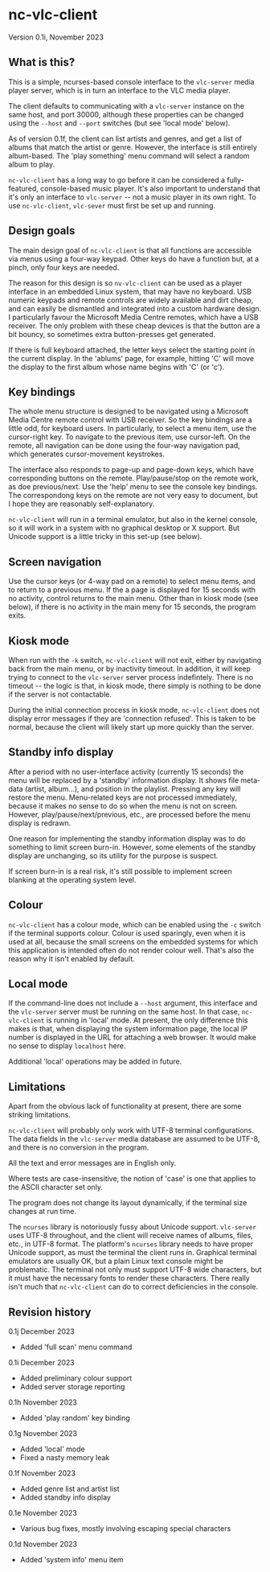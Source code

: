 # nc-vlc-client

Version 0.1i, November 2023

## What is this?

This is a simple, ncurses-based console interface to the `vlc-server`
media player server, which is in turn an interface to the VLC media player.

The client defaults to communicating with a `vlc-server` instance on
the same host, and port 30000, although these properties can be
changed using the `--host` and `--port` switches (but see 'local mode'
below).

As of version 0.1f, the client can list artists and genres, and get a list
of albums that match the artist or genre. However, the interface
is still entirely album-based. The 'play something' menu command
will select a random album to play.

`nc-vlc-client` has a long way to go before it can be considered a
fully-featured, console-based music player. It's also important to
understand that it's only an interface to `vlc-server` -- not a music
player in its own right. To use `nc-vlc-client`, `vlc-sever` must first
be set up and running. 

## Design goals

The main design goal of `nc-vlc-client` is that all functions are
accessible via menus using a four-way keypad. Other keys do have a 
function but, at a pinch, only four keys are needed. 

The reason for this design is so `nv-vlc-client` can be used as 
a player interface in an embedded Linux system, that may have no
keyboard. USB numeric keypads and remote controls are widely 
available and dirt cheap, 
and can easily be dismantled and integrated into a custom hardware
design. I particularly favour the Microsoft Media Centre 
remotes, which have a USB receiver. The only problem with these
cheap devices is that the button are a bit bouncy, so sometimes
extra button-presses get generated.

If there is full keyboard attached, the letter keys select the
starting point in the current display. In the 'ablums' page, for
example, hitting 'C' will move the display to the first album whose
name begins with 'C' (or 'c').

## Key bindings

The whole menu structure is designed to be navigated using a 
Microsoft Media Centre remote control with USB receiver. So the key
bindings are a little odd, for keyboard users. In particularly,
to select a menu item, use the cursor-right key. To navigate to
the previous item, use cursor-left. On the remote, all navigation
can be done using the four-way navigation pad, which generates
cursor-movement keystrokes.

The interface also responds to page-up and page-down keys, which
have corresponding buttons on the remote. Play/pause/stop on the remote
work, as doe previous/next. Use the 'help' menu to see the
console key bindings. The correspondong keys on the remote are not
very easy to document, but I hope they are reasonably self-explanatory. 

`nc-vlc-client` will run in a terminal emulator, but also in the
kernel console, so it will work in a system with no graphical
desktop or X support. But Unicode support is a little tricky
in this set-up (see below).

## Screen navigation

Use the cursor keys (or 4-way pad on a remote) to select menu items,
and to return to a previous menu. If the a page is displayed for
15 seconds with no activity, control returns to the main menu.
Other than in kiosk mode (see below), if there is no activity in the
main meny for 15 seconds, the program exits.

## Kiosk mode

When run with the `-k` switch, `nc-vlc-client` will not exit, either 
by navigating back from the main menu, or by inactivity timeout.
In addition, it will keep trying to connect to the `vlc-server` server
process indefintely. There is no timeout -- the logic is that, in 
kiosk mode, there simply is nothing to be done if the server is
not contactable.

During the initial connection process in kiosk mode, `nc-vlc-client`
does not display error messages if they are 'connection refused'. This
is taken to be normal, because the client will likely start up more 
quickly than the server.

## Standby info display

After a period with no user-interface activity (currently 15 seconds) the menu
will be replaced by a 'standby' information display.  It shows file meta-data
(artist, album...), and position in the playlist. Pressing any key will restore
the menu. Menu-related keys are not processed immediately, because it makes no
sense to do so when the menu is not on screen. However,
play/pause/next/previous, etc., are processed before the menu display is
redrawn. 

One reason for implementing the standby information display was to do something
to limit screen burn-in. However, some elements of the standby display are
unchanging, so its utility for the purpose is suspect.

If screen burn-in is a real risk, it's still possible to implement screen
blanking at the operating system level. 

## Colour

`nc-vlc-client` has a colour mode, which can be enabled using the
`-c` switch if the terminal supports colour. Colour is used sparingly,
even when it is used at all, because the small screens on the embedded
systems for which this application is intended often do not render
colour well. That's also the reason why it isn't enabled by default.

## Local mode

If the command-line does not include a `--host` argument, this 
interface and the `vlc-server` server must be running on the same
host. In that case, `nc-vlc-client` is running in 'local' mode.
At present, the only difference this makes is that, when displaying
the system information page, the local IP number is displayed in the
URL for attaching a web browser. It would make no sense to display
`localhost` here. 

Additional 'local' operations may be added in future.

## Limitations

Apart from the obvious lack of functionality at present, there are some
striking limitations.

`nc-vlc-client` will probably only work with UTF-8 terminal configurations.
The data fields in the `vlc-server` media database are assumed to be
UTF-8, and there is no conversion in the program. 

All the text and error messages are in English only.

Where tests are case-insensitive, the notion of 'case' is one that
applies to the ASCII character set only.

The program does not change its layout dynamically, if the terminal size
changes at run time.

The `ncurses` library is notoriously fussy about Unicode support. 
`vlc-server` uses UTF-8 throughout, and the client will receive names
of albums, files, etc., in UTF-8 format. The platform's `ncurses` library
needs to have proper Unicode support, as must the terminal the client
runs in. Graphical terminal emulators are usually OK, but a plain
Linux text console might be problematic. The terminal not only must
support UTF-8 wide characters, but it must have the necessary fonts to
render these characters.  There really isn't much that `nc-vlc-client` can
do to correct deficiencies in the console.

## Revision history

0.1j December 2023
- Added 'full scan' menu command 

0.1i December 2023
- Added preliminary colour support 
- Added server storage reporting 

0.1h November 2023
- Added 'play random' key binding 

0.1g November 2023
- Added 'local' mode
- Fixed a nasty memory leak

0.1f November 2023
- Added genre list and artist list
- Added standby info display

0.1e November 2023
- Various bug fixes, mostly involving escaping special characters 


0.1d November 2023
- Added 'system info' menu item 


